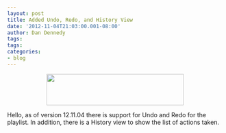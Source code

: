 ```yaml
---
layout: post
title: Added Undo, Redo, and History View
date: '2012-11-04T21:03:00.001-08:00'
author: Dan Dennedy
tags: 
tags:
categories:
- blog
---
```


<div class="separator" style="clear: both; text-align: center;"><a href="http://4.bp.blogspot.com/-Ytn6A0E-xao/UJdIiD3UVpI/AAAAAAAABqg/1RMYUHZ091o/s1600/shotcut-history.png" imageanchor="1" style="margin-left: 1em; margin-right: 1em;"><img border="0" height="73" src="http://4.bp.blogspot.com/-Ytn6A0E-xao/UJdIiD3UVpI/AAAAAAAABqg/1RMYUHZ091o/s1600/shotcut-history.png" width="320" /></a></div>

Hello, as of version 12.11.04 there is support for Undo and Redo for the playlist. In addition, there is a History view to show the list of actions taken.
